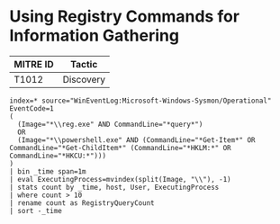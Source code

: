 # Using Registry Commands for Information Gathering

| MITRE ID | Tactic    |
| -------- | --------- |
| T1012    | Discovery |

```spl
index=* source="WinEventLog:Microsoft-Windows-Sysmon/Operational" EventCode=1
(
  (Image="*\\reg.exe" AND CommandLine="*query*")
  OR
  (Image="*\\powershell.exe" AND (CommandLine="*Get-Item*" OR CommandLine="*Get-ChildItem*" (CommandLine="*HKLM:*" OR CommandLine="*HKCU:*")))
)
| bin _time span=1m
| eval ExecutingProcess=mvindex(split(Image, "\\"), -1)
| stats count by _time, host, User, ExecutingProcess
| where count > 10
| rename count as RegistryQueryCount
| sort -_time
```
